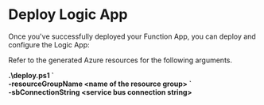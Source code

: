 # Deploy Logic App

Once you've successfully deployed your Function App, you can deploy and configure the Logic App:  

Refer to the generated Azure resources for the following arguments.

**.\deploy.ps1 \`  
  -resourceGroupName \<name of the resource group\> \`  
  -sbConnectionString \<service bus connection string\>**  

